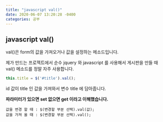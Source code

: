 ```yaml
---
title: "javascript val()"     
date: 2020-06-07 13:20:28 -0400
categories: 공부
---
```


## javascript val()

val()은 form의 값을 가져오거나 값을 설정하는 메소드입니다.

제가 만드는 프로젝트에서 순수 jquery 와 javascript 를 사용해서
게시판을 만들 때 val() 메소드를 정말 자주 사용합니다.

```javascript
this.title = $('#title').val();
```
id 값이 title 인 값을 가져와서 변수 title 에 담아줍니다.

**파라미터가 있으면 set 없으면 get 이라고 이해했습니다.**

    값을 변경 할 때 : $(변경할 부분 선택).val(값);
    값을 가져 올 때 : $(변경할 부분 선택).val();



